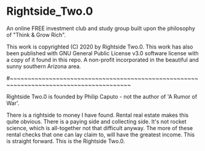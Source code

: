 # Rightside_Two.0
An online FREE investment club and study group built upon the philosophy of "Think &amp; Grow Rich".  

This work is copyrighted (C) 2020 by Rightside Two.0. 
This work has also been published with GNU General Public License v3.0 software license with a copy of it found in this repo.
A non-profit incorporated in the beautiful and sunny southern Arizona area.

#~~~~~~~~~~~~~~~~~~~~~~~~~~~~~~~~~~~~~~~~~~~~~~~~~~~~~~~~~~~~~~~~~~~~~~~~~~~~~~~~~~~~~~~~

Rightside Two.0 is founded by Philip Caputo - not the author of 'A Rumor of War'.

There is a rightside to money I have found.
Rental real estate makes this quite obvious.
There is a paying side and collecting side.
It's not rocket science, which is all-together not that difficult anyway.
The more of these rental checks that one can lay claim to, will have the greatest income.
This is straight forward.
This is the Rightside Two.0.
